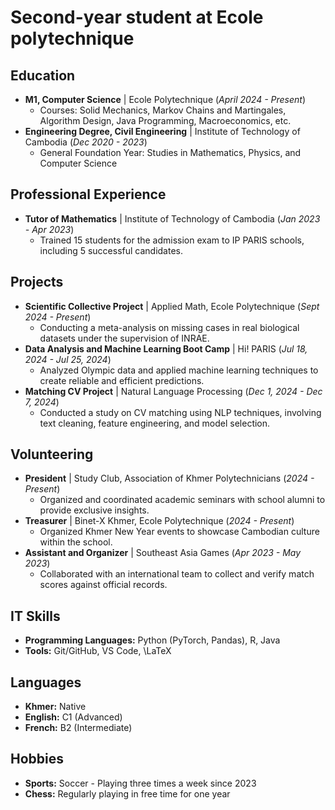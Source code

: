 # Second-year student at Ecole polytechnique



## Education
- **M1, Computer Science** | Ecole Polytechnique (_April 2024 - Present_)
  - Courses: Solid Mechanics, Markov Chains and Martingales, Algorithm Design, Java Programming, Macroeconomics, etc.
- **Engineering Degree, Civil Engineering** | Institute of Technology of Cambodia (_Dec 2020 - 2023_)
  - General Foundation Year: Studies in Mathematics, Physics, and Computer Science

## Professional Experience
- **Tutor of Mathematics** | Institute of Technology of Cambodia (_Jan 2023 - Apr 2023_)
  - Trained 15 students for the admission exam to IP PARIS schools, including 5 successful candidates.

## Projects
- **Scientific Collective Project** | Applied Math, Ecole Polytechnique (_Sept 2024 - Present_)
  - Conducting a meta-analysis on missing cases in real biological datasets under the supervision of INRAE.
- **Data Analysis and Machine Learning Boot Camp** | Hi! PARIS (_Jul 18, 2024 - Jul 25, 2024_)
  - Analyzed Olympic data and applied machine learning techniques to create reliable and efficient predictions.
- **Matching CV Project** | Natural Language Processing (_Dec 1, 2024 - Dec 7, 2024_)
  - Conducted a study on CV matching using NLP techniques, involving text cleaning, feature engineering, and model selection.

## Volunteering
- **President** | Study Club, Association of Khmer Polytechnicians (_2024 - Present_)
  - Organized and coordinated academic seminars with school alumni to provide exclusive insights.
- **Treasurer** | Binet-X Khmer, Ecole Polytechnique (_2024 - Present_)
  - Organized Khmer New Year events to showcase Cambodian culture within the school.
- **Assistant and Organizer** | Southeast Asia Games (_Apr 2023 - May 2023_)
  - Collaborated with an international team to collect and verify match scores against official records.

## IT Skills
- **Programming Languages:** Python (PyTorch, Pandas), R, Java  
- **Tools:** Git/GitHub, VS Code, \LaTeX

## Languages
- **Khmer:** Native  
- **English:** C1 (Advanced)  
- **French:** B2 (Intermediate)

## Hobbies
- **Sports:** Soccer - Playing three times a week since 2023  
- **Chess:** Regularly playing in free time for one year











